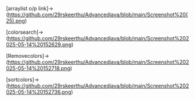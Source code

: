 [arraylist o/p link]->(https://github.com/29rskeerthu/Advancedjava/blob/main/Screenshot%20(25).png)

[colorsearch]->(https://github.com/29rskeerthu/Advancedjava/blob/main/Screenshot%202025-05-14%20152629.png)

[Removecolors]->(https://github.com/29rskeerthu/Advancedjava/blob/main/Screenshot%202025-05-14%20152718.png)

[sortcolors]->(https://github.com/29rskeerthu/Advancedjava/blob/main/Screenshot%202025-05-14%20152736.png)
